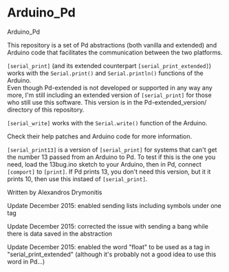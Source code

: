 # Arduino_Pd

Arduino_Pd

This repository is a set of Pd abstractions (both vanilla and extended) and Arduino code that facilitates the communication between the two platforms.

`[serial_print]` (and its extended counterpart `[serial_print_extended]`) works with the `Serial.print()` and `Serial.println()` functions of the Arduino.  
Even though Pd-extended is not developed or supported in any way any more, I'm still including an extended version of `[serial_print]` for those who still use this software. This version is in the Pd-extended_version/ directory of this repository.

`[serial_write]` works with the `Serial.write()` function of the Arduino.

Check their help patches and Arduino code for more information.

`[serial_print13]` is a version of `[serial_print]` for systems that can't get the number 13 passed from an Arduino to Pd. To test if this is the one you need, load the 13bug.ino sketch to your Arduino, then in Pd, connect `[comport]` to `[print]`. If Pd prints 13, you don't need this version, but it it prints 10, then use this instaed of `[serial_print]`.

Written by Alexandros Drymonitis




Update December 2015: enabled sending lists including symbols under one tag

Update December 2015: corrected the issue with sending a bang while there is data saved in the abstraction

Update December 2015: enabled the word "float" to be used as a tag in "serial_print_extended" (although it's probably not a good idea to use this word in Pd...)

